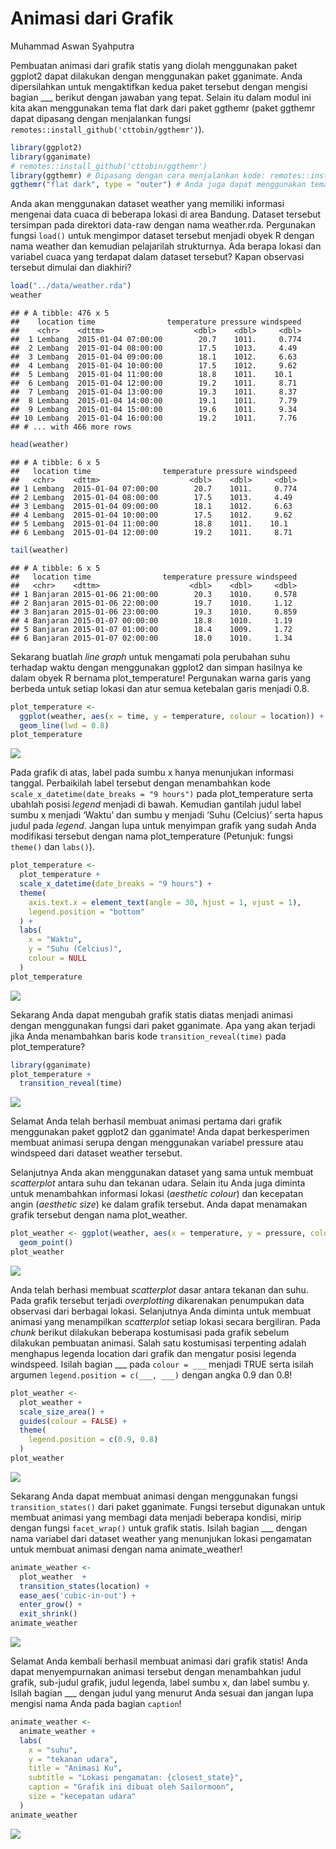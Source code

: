 Animasi dari Grafik
================
Muhammad Aswan Syahputra

Pembuatan animasi dari grafik statis yang diolah menggunakan paket
ggplot2 dapat dilakukan dengan menggunakan paket gganimate. Anda
dipersilahkan untuk mengaktifkan kedua paket tersebut dengan mengisi
bagian \_\_\_ berikut dengan jawaban yang tepat. Selain itu dalam modul
ini kita akan menggunakan tema flat dark dari paket ggthemr (paket
ggthemr dapat dipasang dengan menjalankan fungsi
`remotes::install_github('cttobin/ggthemr')`).

``` r
library(ggplot2)
library(gganimate)
# remotes::install_github('cttobin/ggthemr')
library(ggthemr) # Dipasang dengan cara menjalankan kode: remotes::install_github('cttobin/ggthemr')
ggthemr("flat dark", type = "outer") # Anda juga dapat menggunakan tema lain. Pilihan tema dapat dilihat di https://github.com/cttobin/ggthemr#palettes
```

Anda akan menggunakan dataset weather yang memiliki informasi mengenai
data cuaca di beberapa lokasi di area Bandung. Dataset tersebut
tersimpan pada direktori data-raw dengan nama weather.rda. Pergunakan
fungsi `load()` untuk mengimpor dataset tersebut menjadi obyek R dengan
nama weather dan kemudian pelajarilah strukturnya. Ada berapa lokasi dan
variabel cuaca yang terdapat dalam dataset tersebut? Kapan observasi
tersebut dimulai dan diakhiri?

``` r
load("../data/weather.rda")
weather
```

    ## # A tibble: 476 x 5
    ##    location time                temperature pressure windspeed
    ##    <chr>    <dttm>                    <dbl>    <dbl>     <dbl>
    ##  1 Lembang  2015-01-04 07:00:00        20.7    1011.     0.774
    ##  2 Lembang  2015-01-04 08:00:00        17.5    1013.     4.49 
    ##  3 Lembang  2015-01-04 09:00:00        18.1    1012.     6.63 
    ##  4 Lembang  2015-01-04 10:00:00        17.5    1012.     9.62 
    ##  5 Lembang  2015-01-04 11:00:00        18.8    1011.    10.1  
    ##  6 Lembang  2015-01-04 12:00:00        19.2    1011.     8.71 
    ##  7 Lembang  2015-01-04 13:00:00        19.3    1011.     8.37 
    ##  8 Lembang  2015-01-04 14:00:00        19.1    1011.     7.79 
    ##  9 Lembang  2015-01-04 15:00:00        19.6    1011.     9.34 
    ## 10 Lembang  2015-01-04 16:00:00        19.2    1011.     7.76 
    ## # ... with 466 more rows

``` r
head(weather)
```

    ## # A tibble: 6 x 5
    ##   location time                temperature pressure windspeed
    ##   <chr>    <dttm>                    <dbl>    <dbl>     <dbl>
    ## 1 Lembang  2015-01-04 07:00:00        20.7    1011.     0.774
    ## 2 Lembang  2015-01-04 08:00:00        17.5    1013.     4.49 
    ## 3 Lembang  2015-01-04 09:00:00        18.1    1012.     6.63 
    ## 4 Lembang  2015-01-04 10:00:00        17.5    1012.     9.62 
    ## 5 Lembang  2015-01-04 11:00:00        18.8    1011.    10.1  
    ## 6 Lembang  2015-01-04 12:00:00        19.2    1011.     8.71

``` r
tail(weather)
```

    ## # A tibble: 6 x 5
    ##   location time                temperature pressure windspeed
    ##   <chr>    <dttm>                    <dbl>    <dbl>     <dbl>
    ## 1 Banjaran 2015-01-06 21:00:00        20.3    1010.     0.578
    ## 2 Banjaran 2015-01-06 22:00:00        19.7    1010.     1.12 
    ## 3 Banjaran 2015-01-06 23:00:00        19.3    1010.     0.859
    ## 4 Banjaran 2015-01-07 00:00:00        18.8    1010.     1.19 
    ## 5 Banjaran 2015-01-07 01:00:00        18.4    1009.     1.72 
    ## 6 Banjaran 2015-01-07 02:00:00        18.0    1010.     1.34

Sekarang buatlah *line graph* untuk mengamati pola perubahan suhu
terhadap waktu dengan menggunakan ggplot2 dan simpan hasilnya ke dalam
obyek R bernama plot\_temperature\! Pergunakan warna garis yang berbeda
untuk setiap lokasi dan atur semua ketebalan garis menjadi 0.8.

``` r
plot_temperature <- 
  ggplot(weather, aes(x = time, y = temperature, colour = location)) +
  geom_line(lwd = 0.8)
plot_temperature
```

<img src="005_animasi-grafik_files/figure-gfm/plot-temperature1-1.png" style="display: block; margin: auto;" />

Pada grafik di atas, label pada sumbu x hanya menunjukan informasi
tanggal. Perbaikilah label tersebut dengan menambahkan kode
`scale_x_datetime(date_breaks = "9 hours")` pada plot\_temperature serta
ubahlah posisi *legend* menjadi di bawah. Kemudian gantilah judul label
sumbu x menjadi ‘Waktu’ dan sumbu y menjadi ‘Suhu (Celcius)’ serta hapus
judul pada *legend*. Jangan lupa untuk menyimpan grafik yang sudah Anda
modifikasi tersebut dengan nama plot\_temperature (Petunjuk: fungsi
`theme()` dan `labs()`).

``` r
plot_temperature <- 
  plot_temperature +
  scale_x_datetime(date_breaks = "9 hours") +
  theme(
    axis.text.x = element_text(angle = 30, hjust = 1, vjust = 1),
    legend.position = "bottom"
  ) +
  labs(
    x = "Waktu",
    y = "Suhu (Celcius)",
    colour = NULL
  )
plot_temperature
```

<img src="005_animasi-grafik_files/figure-gfm/plot-temperature2-1.png" style="display: block; margin: auto;" />

Sekarang Anda dapat mengubah grafik statis diatas menjadi animasi dengan
menggunakan fungsi dari paket gganimate. Apa yang akan terjadi jika Anda
menambahkan baris kode `transition_reveal(time)` pada plot\_temperature?

``` r
library(gganimate)
plot_temperature +
  transition_reveal(time)
```

<img src="005_animasi-grafik_files/figure-gfm/animate-temperature-1.gif" style="display: block; margin: auto;" />

Selamat Anda telah berhasil membuat animasi pertama dari grafik
menggunakan paket ggplot2 dan gganimate\! Anda dapat berkesperimen
membuat animasi serupa dengan menggunakan variabel pressure atau
windspeed dari dataset weather tersebut.

Selanjutnya Anda akan menggunakan dataset yang sama untuk membuat
*scatterplot* antara suhu dan tekanan udara. Selain itu Anda juga
diminta untuk menambahkan informasi lokasi (*aesthetic colour*) dan
kecepatan angin (*aesthetic size*) ke dalam grafik tersebut. Anda dapat
menamakan grafik tersebut dengan nama
plot\_weather.

``` r
plot_weather <- ggplot(weather, aes(x = temperature, y = pressure, colour = location, size = windspeed)) +
  geom_point()
plot_weather
```

<img src="005_animasi-grafik_files/figure-gfm/plot-weather1-1.png" style="display: block; margin: auto;" />

Anda telah berhasi membuat *scatterplot* dasar antara tekanan dan suhu.
Pada grafik tersebut terjadi *overplotting* dikarenakan penumpukan data
observasi dari berbagai lokasi. Selanjutnya Anda diminta untuk membuat
animasi yang menampilkan *scatterplot* setiap lokasi secara bergiliran.
Pada *chunk* berikut dilakukan beberapa kostumisasi pada grafik sebelum
dilakukan pembuatan animasi. Salah satu kostumisasi terpenting adalah
menghapus legenda location dari grafik dan mengatur posisi legenda
windspeed. Isilah bagian \_\_\_ pada `colour = ___` menjadi TRUE serta
isilah argumen `legend.position = c(___, ___)` dengan angka 0.9 dan
0.8\!

``` r
plot_weather <- 
  plot_weather +
  scale_size_area() +
  guides(colour = FALSE) +
  theme(
    legend.position = c(0.9, 0.8)
  )
plot_weather
```

<img src="005_animasi-grafik_files/figure-gfm/plot-weather2-1.png" style="display: block; margin: auto;" />

Sekarang Anda dapat membuat animasi dengan menggunakan fungsi
`transition_states()` dari paket gganimate. Fungsi tersebut digunakan
untuk membuat animasi yang membagi data menjadi beberapa kondisi, mirip
dengan fungsi `facet_wrap()` untuk grafik statis. Isilah bagian \_\_\_
dengan nama variabel dari dataset weather yang menunjukan lokasi
pengamatan untuk membuat animasi dengan nama animate\_weather\!

``` r
animate_weather <- 
  plot_weather  +
  transition_states(location) +
  ease_aes('cubic-in-out') +
  enter_grow() +
  exit_shrink()
animate_weather
```

<img src="005_animasi-grafik_files/figure-gfm/animate-weather-1.gif" style="display: block; margin: auto;" />

Selamat Anda kembali berhasil membuat animasi dari grafik statis\! Anda
dapat menyempurnakan animasi tersebut dengan menambahkan judul grafik,
sub-judul grafik, judul legenda, label sumbu x, dan label sumbu y.
Isilah bagian \_\_\_ dengan judul yang menurut Anda sesuai dan jangan
lupa mengisi nama Anda pada bagian `caption`\!

``` r
animate_weather <- 
  animate_weather +
  labs(
    x = "suhu",
    y = "tekanan udara",
    title = "Animasi Ku",
    subtitle = "Lokasi pengamatan: {closest_state}",
    caption = "Grafik ini dibuat oleh Sailormoon",
    size = "kecepatan udara"
  )
animate_weather
```

<img src="005_animasi-grafik_files/figure-gfm/animate-weather2-1.gif" style="display: block; margin: auto;" />

